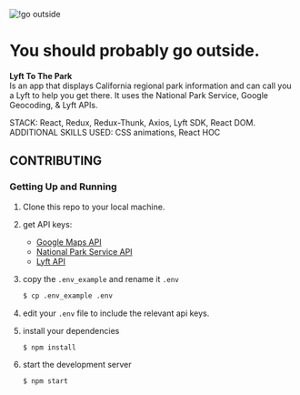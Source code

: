 ![!go outside](https://content.huckberry.com/assets/national-parks/national-parks-hero-fe8ac9f4230ffd16fde39c4561a59393c27d1aa55d85792f4af57f0fc84277ca.jpg)
# You should probably go outside.
**Lyft To The Park**  
Is an app that displays California regional park information and can call you a Lyft to help you get there. It uses the National Park Service, Google Geocoding, & Lyft APIs.

STACK: React, Redux, Redux-Thunk, Axios, Lyft SDK, React DOM.
ADDITIONAL SKILLS USED: CSS animations, React HOC

## CONTRIBUTING
### Getting Up and Running

1. Clone this repo to your local machine.

1. get API keys:
    - [Google Maps API](https://developers.google.com/maps/documentation/geocoding/get-api-key)
    - [National Park Service API](https://www.nps.gov/subjects/digital/nps-data-api.htm)
    - [Lyft API](https://www.lyft.com/developers)

1. copy the `.env_example` and rename it `.env`
    ```bash
    $ cp .env_example .env
    ```

1. edit your `.env` file to include the relevant api keys.

1. install your dependencies
    ```bash
    $ npm install
    ```

1. start the development server
    ```bash
    $ npm start
    ```
